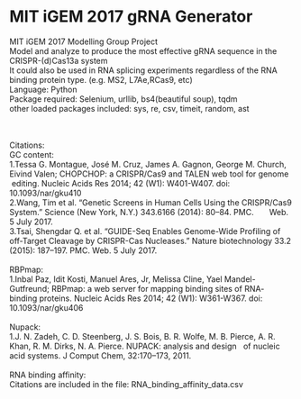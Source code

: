 # MIT iGEM 2017 gRNA Generator
MIT iGEM 2017 Modelling Group Project <br />
Model and analyze to produce the most effective gRNA sequence in the CRISPR-(d)Cas13a system <br />
  It could also be used in RNA splicing experiments regardless of the RNA binding protein type. (e.g. MS2, L7Ae,RCas9, etc) <br />
Language: Python <br />
Package required: Selenium, urllib, bs4(beautiful soup), tqdm <br />
other loaded packages included: sys, re, csv, timeit, random, ast <br />

<br />
<br />
Citations: <br />
GC content: <br />
  1.Tessa G. Montague, José M. Cruz, James A. Gagnon, George M. Church, Eivind Valen; CHOPCHOP: a CRISPR/Cas9 and TALEN web tool for genome    editing. Nucleic Acids Res 2014; 42 (W1): W401-W407. doi: 10.1093/nar/gku410 <br />
  2.Wang, Tim et al. “Genetic Screens in Human Cells Using the CRISPR/Cas9 System.” Science (New York, N.Y.) 343.6166 (2014): 80–84. PMC.       Web. 5 July 2017. <br />
  3.Tsai, Shengdar Q. et al. “GUIDE-Seq Enables Genome-Wide Profiling of off-Target Cleavage by CRISPR-Cas Nucleases.” Nature biotechnology     33.2 (2015): 187–197. PMC. Web. 5 July 2017. <br />
<br />
RBPmap: <br />
  1.Inbal Paz, Idit Kosti, Manuel Ares, Jr, Melissa Cline, Yael Mandel-Gutfreund; RBPmap: a web server for mapping binding sites of RNA-      binding proteins. Nucleic Acids Res 2014; 42 (W1): W361-W367. doi: 10.1093/nar/gku406 <br />
<br />
Nupack: <br />
  1.J. N. Zadeh, C. D. Steenberg, J. S. Bois, B. R. Wolfe, M. B. Pierce, A. R. Khan, R. M. Dirks, N. A. Pierce. NUPACK: analysis and design   of nucleic acid systems. J Comput Chem, 32:170–173, 2011. <br /> 
<br />
RNA binding affinity:<br />
Citations are included in the file: RNA_binding_affinity_data.csv <br />
